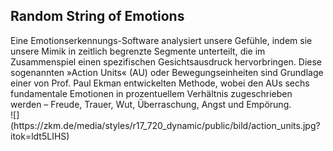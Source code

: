 ## Random String of Emotions

<div class="column-left">
Eine Emotionserkennungs-Software analysiert unsere Gefühle, indem sie unsere Mimik in zeitlich begrenzte Segmente unterteilt, die im Zusammenspiel einen spezifischen Gesichtsausdruck hervorbringen. Diese sogenannten »Action Units« (AU) oder Bewegungseinheiten sind Grundlage einer von Prof. Paul Ekman entwickelten Methode, wobei den AUs sechs fundamentale Emotionen in prozentuellem Verhältnis zugeschrieben werden – Freude, Trauer, Wut, Überraschung, Angst und Empörung.
</div>

<div class="column-right-img">
![](https://zkm.de/media/styles/r17_720_dynamic/public/bild/action_units.jpg?itok=ldt5LIHS)
</div>
